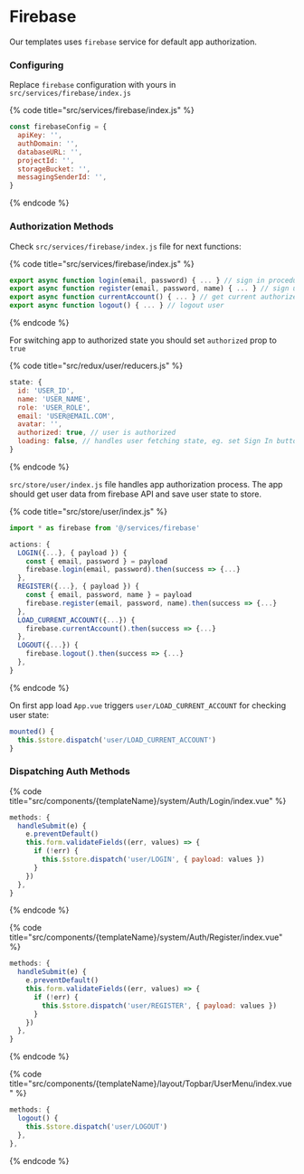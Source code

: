 # Firebase

Our templates uses `firebase` service for default app authorization.

### Configuring

Replace `firebase` configuration with yours in `src/services/firebase/index.js`

{% code title="src/services/firebase/index.js" %}
```javascript
const firebaseConfig = {
  apiKey: '',
  authDomain: '',
  databaseURL: '',
  projectId: '',
  storageBucket: '',
  messagingSenderId: '',
}
```
{% endcode %}

### Authorization Methods

Check `src/services/firebase/index.js`  file for next functions:

{% code title="src/services/firebase/index.js" %}
```javascript
export async function login(email, password) { ... } // sign in procedure
export async function register(email, password, name) { ... } // sign up procedure
export async function currentAccount() { ... } // get current authorized user data
export async function logout() { ... } // logout user
```
{% endcode %}

 For switching app to authorized state you should set `authorized` prop to `true`

{% code title="src/redux/user/reducers.js" %}
```javascript
state: {
  id: 'USER_ID',
  name: 'USER_NAME',
  role: 'USER_ROLE',
  email: 'USER@EMAIL.COM',
  avatar: '',
  authorized: true, // user is authorized
  loading: false, // handles user fetching state, eg. set Sign In button to loading state
}
```
{% endcode %}

`src/store/user/index.js` file handles app authorization process. The app should get user data from firebase API and save user state to store.

{% code title="src/store/user/index.js" %}
```javascript
import * as firebase from '@/services/firebase'

actions: {
  LOGIN({...}, { payload }) {
    const { email, password } = payload
    firebase.login(email, password).then(success => {...}
  },
  REGISTER({...}, { payload }) {
    const { email, password, name } = payload
    firebase.register(email, password, name).then(success => {...}
  },
  LOAD_CURRENT_ACCOUNT({...}) {
    firebase.currentAccount().then(success => {...}
  },
  LOGOUT({...}) {
    firebase.logout().then(success => {...}
  },
}
```
{% endcode %}

On first app load `App.vue` triggers `user/LOAD_CURRENT_ACCOUNT` for checking user state:

```javascript
mounted() {
  this.$store.dispatch('user/LOAD_CURRENT_ACCOUNT')
}
```

### Dispatching Auth Methods

{% code title="src/components/{templateName}/system/Auth/Login/index.vue" %}
```javascript
methods: {
  handleSubmit(e) {
    e.preventDefault()
    this.form.validateFields((err, values) => {
      if (!err) {
        this.$store.dispatch('user/LOGIN', { payload: values })
      }
    })
  },
}
```
{% endcode %}

{% code title="src/components/{templateName}/system/Auth/Register/index.vue" %}
```javascript
methods: {
  handleSubmit(e) {
    e.preventDefault()
    this.form.validateFields((err, values) => {
      if (!err) {
        this.$store.dispatch('user/REGISTER', { payload: values })
      }
    })
  },
}
```
{% endcode %}

{% code title="src/components/{templateName}/layout/Topbar/UserMenu/index.vue" %}
```javascript
methods: {
  logout() {
    this.$store.dispatch('user/LOGOUT')
  },
},
```
{% endcode %}

